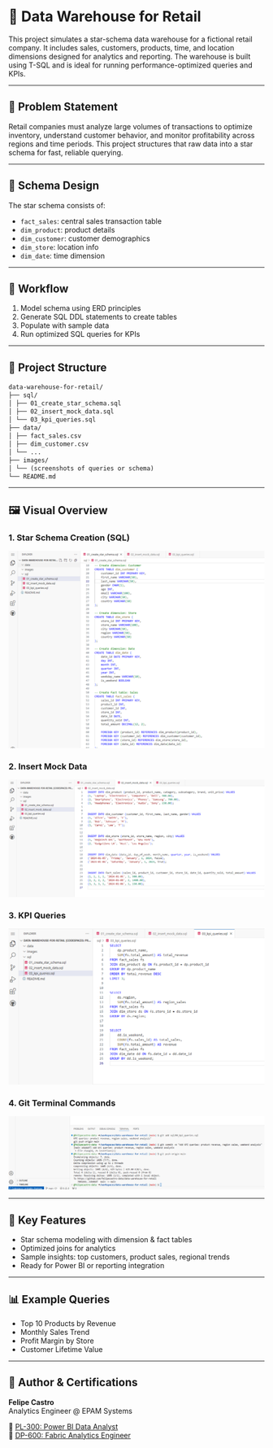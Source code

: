 # 🛒 Data Warehouse for Retail

This project simulates a star-schema data warehouse for a fictional retail company. It includes sales, customers, products, time, and location dimensions designed for analytics and reporting. The warehouse is built using T-SQL and is ideal for running performance-optimized queries and KPIs.

---

## 📌 Problem Statement

Retail companies must analyze large volumes of transactions to optimize inventory, understand customer behavior, and monitor profitability across regions and time periods. This project structures that raw data into a star schema for fast, reliable querying.

---

## 🧱 Schema Design

The star schema consists of:

- `fact_sales`: central sales transaction table
- `dim_product`: product details
- `dim_customer`: customer demographics
- `dim_store`: location info
- `dim_date`: time dimension

---

## 🔁 Workflow

1. Model schema using ERD principles
2. Generate SQL DDL statements to create tables
3. Populate with sample data
4. Run optimized SQL queries for KPIs

---

## 📂 Project Structure

```
data-warehouse-for-retail/
├── sql/
│ ├── 01_create_star_schema.sql
│ ├── 02_insert_mock_data.sql
│ └── 03_kpi_queries.sql
├── data/
│ ├── fact_sales.csv
│ ├── dim_customer.csv
│ └── ...
├── images/
│ └── (screenshots of queries or schema)
└── README.md
```

---

## 🖼️ Visual Overview

### 1. Star Schema Creation (SQL)
![Star Schema](images/1_create_star_schema.png)

### 2. Insert Mock Data
![Insert Mock Data](images/2_insert_mock_data.png)

### 3. KPI Queries
![KPI Queries](images/3_kpi_queries.png)

### 4. Git Terminal Commands
![Git Terminal](images/4_terminal_git_commit_push.png)

---

## 🚀 Key Features

- Star schema modeling with dimension & fact tables
- Optimized joins for analytics
- Sample insights: top customers, product sales, regional trends
- Ready for Power BI or reporting integration

---

## 📊 Example Queries

- Top 10 Products by Revenue
- Monthly Sales Trend
- Profit Margin by Store
- Customer Lifetime Value

---

## 🏅 Author & Certifications

**Felipe Castro**  
Analytics Engineer @ EPAM Systems

📜 [PL-300: Power BI Data Analyst](https://learn.microsoft.com/api/credentials/share/en-us/FelipeCastro-8026/F853AABE365874B3?sharingId=13D660F56C1DFFA3)  
📜 [DP-600: Fabric Analytics Engineer](https://learn.microsoft.com/api/credentials/share/en-us/FelipeCastro-8026/6C5A2F5A8A5864FC?sharingId=13D660F56C1DFFA3)

